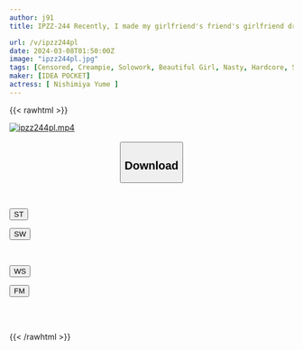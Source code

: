 ```yaml
---
author: j91
title: IPZZ-244 Recently, I made my girlfriend's friend's girlfriend drink alcohol and sleeping pills, and after raping her to my heart's content... I impregnated her with the final aphrodisiac in front of her boyfriend! Yume Nishinomiya

url: /v/ipzz244pl
date: 2024-03-08T01:50:00Z
image: "ipzz244pl.jpg"
tags: [Censored, Creampie, Solowork, Beautiful Girl, Nasty, Hardcore, Slender	]
maker: [IDEA POCKET]
actress: [ Nishimiya Yume ]
---
```



{{< rawhtml >}}

<div class="video" data-videoid="jOqg2GYvAvIzB3x">
    <a href="javascript:;">
        <img src="/v/ipzz244pl/ipzz244pl.jpg" width="WIDTH" height="HEIGHT" alt="ipzz244pl.mp4" loading="lazy">
    </a>
</div>

<script type="text/javascript" src="https://j91.asia/asset/on-demand-st.js"></script>

<br>
  <link rel="stylesheet" href="https://j91.asia/asset/bs5.css">
  
  <center>
  <button class="btn btn-primary" type="button" data-bs-toggle="collapse" data-bs-target=".multi-collapse" aria-expanded="false" aria-controls="multiCollapseExample1 multiCollapseExample2"><h2>Download</h2></button></center>
</p>
<div class="row">
  <div class="col">
    <div class="collapse multi-collapse" id="multiCollapseExample1">
      <div class="card card-body">
	      	      <br>
<div class="buttons">  
<p><a href="https://streamtape.to/v/jOqg2GYvAvIzB3x" target="_blank"><button class="btn-hover color-3"><i class="fa fa-download"></i> ST</button></a></p>
<p><a href="javascript:;" target="_blank"><button class="btn-hover color-2"><i class="fa fa-download"></i> SW</button></a></p></div>
    </div>
  </div>
</div>
  <div class="col">
    <div class="collapse multi-collapse" id="multiCollapseExample2">
      <div class="card card-body">
	      <br>
<div class="buttons">
<p><a href="https://wolfstream.tv/l15o6jkq75aa"><button class="btn-hover color-9"><i class="fa fa-download"></i> WS</button></a></p>
<p><a href="javascript:;"><button class="btn-hover color-8"><i class="fa fa-download"></i> FM</button></a></p></div>
<br><br>
      </div>
    </div>
  </div>
</div>

{{< /rawhtml >}}